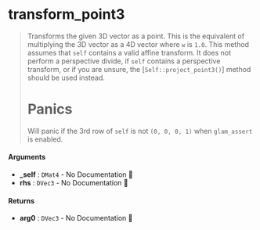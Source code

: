 # transform\_point3

>  Transforms the given 3D vector as a point.
>  This is the equivalent of multiplying the 3D vector as a 4D vector where `w` is
>  `1.0`.
>  This method assumes that `self` contains a valid affine transform. It does not perform
>  a perspective divide, if `self` contains a perspective transform, or if you are unsure,
>  the [`Self::project_point3()`] method should be used instead.
>  # Panics
>  Will panic if the 3rd row of `self` is not `(0, 0, 0, 1)` when `glam_assert` is enabled.

#### Arguments

- **\_self** : `DMat4` \- No Documentation 🚧
- **rhs** : `DVec3` \- No Documentation 🚧

#### Returns

- **arg0** : `DVec3` \- No Documentation 🚧
